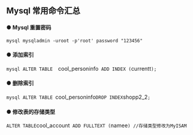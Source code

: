 ## Mysql 常用命令汇总

#### ● Mysql 重置密码

`mysql
    mysqladmin -uroot -p'root' password "123456"
`

#### ● 添加索引

`mysql
    ALTER TABLE  `cool_personinfo`  ADD INDEX ( `currentt` );
`

#### ● 删除索引

`mysql
    ALTER TABLE `cool_personinfo` DROP INDEX `shopp2_2`;
`

#### ● 修改表的存储类型

`
    ALTER TABLE `cool_account` ADD FULLTEXT (`namee`)
    //存储类型修改为MyISAM
`
